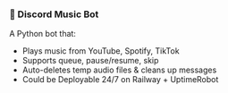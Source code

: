 ### 🎵 Discord Music Bot
A Python bot that:
- Plays music from YouTube, Spotify, TikTok
- Supports queue, pause/resume, skip
- Auto-deletes temp audio files & cleans up messages
- Could be Deployable 24/7 on Railway + UptimeRobot
